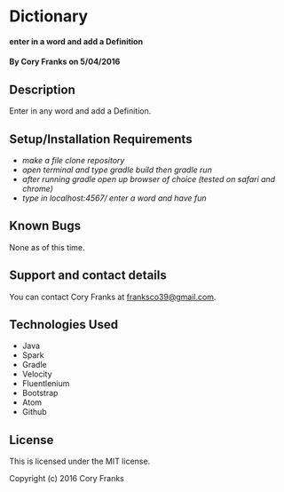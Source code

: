 # Dictionary

#### enter in a word and add a Definition

#### By Cory Franks on 5/04/2016

## Description

Enter in any word and add a Definition.

## Setup/Installation Requirements

* _make a file clone repository_
* _open terminal and type gradle build then gradle run_
* _after running gradle open up browser of choice (tested on safari and chrome)_
* _type in localhost:4567/ enter a word and have fun_


## Known Bugs

None as of this time.

## Support and contact details

You can contact Cory Franks at franksco39@gmail.com.

## Technologies Used

* Java
* Spark
* Gradle 
* Velocity 
* Fluentlenium 
* Bootstrap 
* Atom
* Github

## License

This is licensed under the MIT license.

Copyright (c) 2016 Cory Franks
